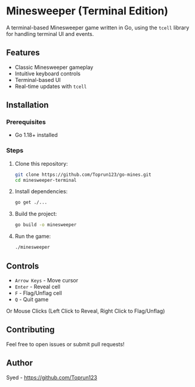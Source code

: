 # Minesweeper (Terminal Edition)

A terminal-based Minesweeper game written in Go, using the `tcell` library for handling terminal UI and events.

## Features
- Classic Minesweeper gameplay
- Intuitive keyboard controls
- Terminal-based UI
- Real-time updates with `tcell`

## Installation
### Prerequisites
- Go 1.18+ installed

### Steps
1. Clone this repository:
   ```sh
   git clone https://github.com/Toprun123/go-mines.git
   cd minesweeper-terminal
   ```
2. Install dependencies:
   ```sh
   go get ./...
   ```
3. Build the project:
   ```sh
   go build -o minesweeper
   ```
4. Run the game:
   ```sh
   ./minesweeper
   ```

## Controls
- `Arrow Keys` - Move cursor
- `Enter` - Reveal cell
- `F` - Flag/Unflag cell
- `Q` - Quit game

Or Mouse Clicks (Left Click to Reveal, Right Click to Flag/Unflag)

## Contributing
Feel free to open issues or submit pull requests!

## Author
Syed - https://github.com/Toprun123

